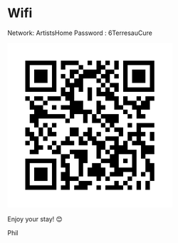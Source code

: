 # Wifi

Network: ArtistsHome
Password : 6TerresauCure


![WiFi Image](assets/img/wifi.png)


Enjoy your stay! 😊

Phil
